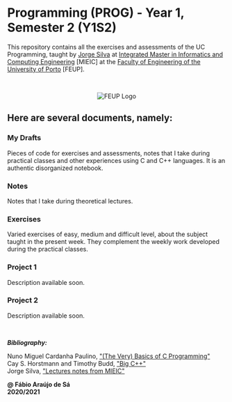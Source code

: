 # Programming (PROG) - Year 1, Semester 2 (Y1S2)

This repository contains all the exercises and assessments of the UC Programming, taught by [Jorge Silva](https://sigarra.up.pt/feup/pt/FUNC_GERAL.FORMVIEW?p_codigo=208785) at [Integrated Master in Informatics and Computing Engineering](https://sigarra.up.pt/feup/pt/cur_geral.cur_view?pv_curso_id=742) [MIEIC] at the [Faculty of Engineering of the University of Porto](https://sigarra.up.pt/feup/pt/web_page.Inicial) [FEUP]. <br/>

<br/>
<p align="center">
  <img 
      title = "FEUP logo"
      src = "https://encrypted-tbn0.gstatic.com/images?q=tbn:ANd9GcSnuoFGCRahdY0QX5gCJpTnHF29LV_TFPaoNQ&usqp=CAU" 
      alt = "FEUP Logo" 
    />
</p>

## Here are several documents, namely:

### My Drafts <br/>
Pieces of code for exercises and assessments, notes that I take during practical classes and other experiences using C and C++ languages. It is an authentic disorganized notebook. <br/>

### Notes
Notes that I take during theoretical lectures.<br/>

### Exercises
Varied exercises of easy, medium and difficult level, about the subject taught in the present week. They complement the weekly work developed during the practical classes. <br/>

### Project 1
Description available soon. <br/>

### Project 2
Description available soon. <br/>

<br>

***Bibliography:*** 

Nuno Miguel Cardanha Paulino, ["(The Very) Basics of C Programming"](https://paginas.fe.up.pt/~nmcp/basicsofC_v065.pdf) <br>
Cay S. Horstmann and Timothy Budd, ["Big C++"](https://horstmann.com/bigcpp/bigcpp1.html) <br>
Jorge Silva, ["Lectures notes from MIEIC"](https://github.com/Fabio-A-Sa/Y1S2-Programming/blob/main/Notes/Notebook.pdf)

**@ Fábio Araújo de Sá** <br/>
**2020/2021**
